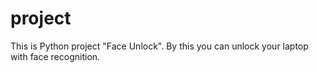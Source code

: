 # project
This is Python project "Face Unlock".
By this you can unlock your laptop with face recognition.
